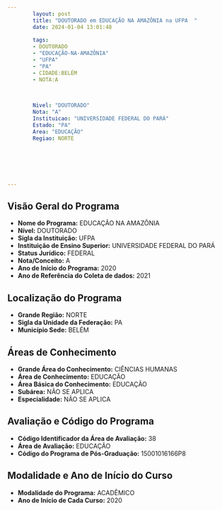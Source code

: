 ```yaml
---
        layout: post
        title: "DOUTORADO em EDUCAÇÃO NA AMAZÔNIA na UFPA  "
        date: 2024-01-04 13:01:48
     
        tags:
        - DOUTORADO
        - "EDUCAÇÃO-NA-AMAZÔNIA"
        - "UFPA"
        - "PA"
        - CIDADE:BELÉM
        - NOTA:A
        
       

        Nivel: "DOUTORADO"
        Nota: "A"
        Instituicao: "UNIVERSIDADE FEDERAL DO PARÁ"
        Estado: "PA"
        Area: "EDUCAÇÃO"
        Regiao: NORTE
        
        
        
        
        
        
---
```

## Visão Geral do Programa
- **Nome do Programa:** EDUCAÇÃO NA AMAZÔNIA
- **Nível:** DOUTORADO
- **Sigla da Instituição:** UFPA
- **Instituição de Ensino Superior:** UNIVERSIDADE FEDERAL DO PARÁ
- **Status Jurídico:** FEDERAL
- **Nota/Conceito:** A
- **Ano de Início do Programa:** 2020
- **Ano de Referência do Coleta de dados:** 2021

## Localização do Programa
- **Grande Região:** NORTE
- **Sigla da Unidade da Federação:** PA
- **Município Sede:** BELÉM

## Áreas de Conhecimento
- **Grande Área do Conhecimento:** CIÊNCIAS HUMANAS
- **Área de Conhecimento:** EDUCAÇÃO
- **Área Básica do Conhecimento:** EDUCAÇÃO
- **Subárea:** NÃO SE APLICA
- **Especialidade:** NÃO SE APLICA

## Avaliação e Código do Programa
- **Código Identificador da Área de Avaliação:** 38
- **Área de Avaliação:** EDUCAÇÃO
- **Código do Programa de Pós-Graduação:** 15001016166P8


## Modalidade e Ano de Início do Curso
- **Modalidade do Programa:** ACADÊMICO
- **Ano de Início de Cada Curso:** 2020
